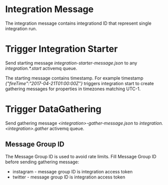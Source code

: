 # Integration Message
The integration message contains integrationd ID that represent single integration run.

# Trigger Integration Starter
Send starting message _integration-starter-message.json_ to any _integration.*.start_ activemq queue.

The starting message contains timestamp. For example timestamp _{"fireTime":"2017-04-21T01:00:00Z"}_ triggers
integration start to create gathering messages for properties in timezones matching UTC-1.

# Trigger DataGathering
Send gathering message _\<integration\>-gather-message.json_ to _integration.\<integration\>.gather_ activemq queue.

## Message Group ID
The Message Group ID is used to avoid rate limits. Fill Message Group ID before sending gathering message:
* instagram - message group ID is integration access token
* twitter - message group ID is integration access token
